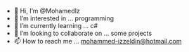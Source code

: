 - 👋 Hi, I’m @MohamedIz
- 👀 I’m interested in ... programming
- 🌱 I’m currently learning ... c#
- 💞️ I’m looking to collaborate on ... some projects 
- 📫 How to reach me ... mohammed-izzeldin@hotmail.com

<!---
MohamedIz/MohamedIz is a ✨ special ✨ repository because its `README.md` (this file) appears on your GitHub profile.
You can click the Preview link to take a look at your changes.
--->
